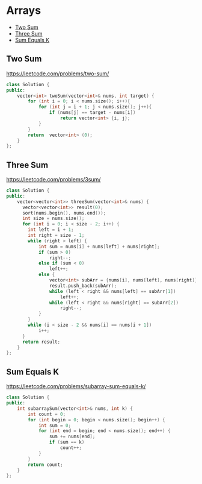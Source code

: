 # Arrays

+ [Two Sum](#two-sum)
+ [Three Sum](#three-sum)
+ [Sum Equals K](#sum-equals-k)

## Two Sum

https://leetcode.com/problems/two-sum/

```C++
class Solution {
public:
    vector<int> twoSum(vector<int>& nums, int target) {
        for (int i = 0; i < nums.size(); i++){
            for (int j = i + 1; j < nums.size(); j++){
                if (nums[j] == target - nums[i])
                    return vector<int> {i, j};
            }
        }
        return  vector<int> (0);
    }
};
```

## Three Sum

https://leetcode.com/problems/3sum/

```C++
class Solution {
public:
    vector<vector<int>> threeSum(vector<int>& nums) {
      vector<vector<int>> result(0);
      sort(nums.begin(), nums.end());
      int size = nums.size();
      for (int i = 0; i < size - 2; i++) {    
        int left = i + 1;
        int right = size - 1;
        while (right > left) {      
            int sum = nums[i] + nums[left] + nums[right];
            if (sum > 0)
                right--;
            else if (sum < 0)
                left++;
            else {
                vector<int> subArr = {nums[i], nums[left], nums[right]};
                result.push_back(subArr);
                while (left < right && nums[left] == subArr[1])
                    left++;
                while (left < right && nums[right] == subArr[2])
                    right--;
            }
        }
        while (i < size - 2 && nums[i] == nums[i + 1])
            i++;
      }
      return result;
    }
};
```

## Sum Equals K

https://leetcode.com/problems/subarray-sum-equals-k/

```C++
class Solution {
public:
    int subarraySum(vector<int>& nums, int k) {
        int count = 0;
        for (int begin = 0; begin < nums.size(); begin++) {
            int sum = 0;
            for (int end = begin; end < nums.size(); end++) {
                sum += nums[end];
                if (sum == k)
                    count++;
            }
        }
        return count;
    }
};
```
